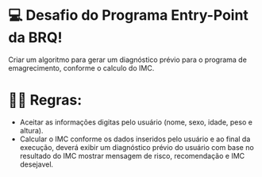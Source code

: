 # 💻 Desafio do Programa Entry-Point da BRQ!
Criar um algoritmo para gerar um diagnóstico prévio para o programa de emagrecimento, conforme o calculo do IMC.

# ✋🏻 Regras:
- Aceitar as informações digitas pelo usuário (nome, sexo, idade, peso e altura).
- Calcular o IMC conforme os dados inseridos pelo usuário e ao final da execução, deverá exibir um diagnóstico prévio do usuário com base no resultado do IMC mostrar mensagem de risco, recomendação e IMC desejavel.

